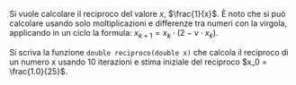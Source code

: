 Si vuole calcolare il reciproco del valore $x$, $\frac{1}{x}$.
È noto che si può calcolare usando solo moltiplicazioni e differenze
tra numeri con la virgola, applicando in un ciclo la formula:
$x_{k+1} = x_k \cdot (2 - \nu \cdot x_k).$

Si scriva la funzione `double reciproco(double x)` che calcola il reciproco
di un numero x usando 10 iterazioni e stima iniziale del reciproco $x_0 = \frac{1.0}{25}$.
      